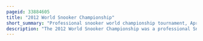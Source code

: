 ```yaml
---
pageid: 33884605
title: "2012 World Snooker Championship"
short_summary: "Professional snooker world championship tournament, April–May 2012"
description: "The 2012 World Snooker Championship was a professional Snooker Tournament that took Place from april 21 to may 7 2012 at crucible Theatre in Sheffield England. It was the 36th consecutive Year that the World Snooker Championship was held at crucible and the last ranking Event of the 201112 Snooker Season. The Event was broadcast by the Bbc in the united Kingdom and Eurosport in Europe."
---
```


